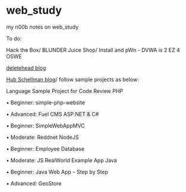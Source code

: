 # web_study
my n00b notes on web_study

To do:

Hack the Box/ BLUNDER
Juice Shop/ Install and pWn - DVWA is 2 EZ 4 OSWE

[deletehead blog](https://github.com/deletehead/awae_oswe_prep)

[Hub Schellman blog](https://hub.schellman.com/blog/oswe-review-and-exam-preparation-guide)/ follow sample projects as below:

Language	Sample Project for Code Review
PHP	

• Beginner: simple-php-website

• Advanced: Fuel CMS ASP.NET & C#	

• Beginner: SimpleWebAppMVC

• Moderate: Reddnet NodeJS	

• Beginner: Employee Database

• Moderate: JS RealWorld Example App Java

• Beginner: Java Web App – Step by Step

• Advanced: GeoStore
